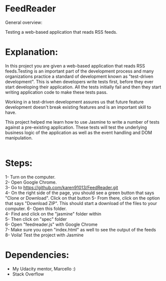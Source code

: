 # FeedReader
General overview:


Testing a web-based application that reads RSS feeds.



# Explanation:
In this project you are given a web-based application that reads RSS feeds.Testing is an important part of the development process and many organizations practice a standard of development known as "test-driven development". This is when developers write tests first, before they ever start developing their application. All the tests initially fail and then they start writing application code to make these tests pass.

Working in a test-driven development assures us that future feature development doesn't break existing features and is an important skill to have.

This project helped me learn how to use Jasmine to write a number of tests against a pre-existing application. These tests will test the underlying business logic of the application as well as the event handling and DOM manipulation.<br>
<br>

# Steps:<br>
1- Turn on the computer.<br>
2- Open Google Chrome.<br>
3- Go to https://github.com/karen91013/FeedReader.git <br>
4- On the right side of the page, you should see a green button that says "Clone or Download". Click on that button
5- From there, click on the option that says "Download ZIP". This should start a download of the files to your computer.
6- Open this folder.<br>
4- Find and click on the "jasmine" folder within<br>
5- Then click on "spec" folder<br>
6- Open "feedreader.js" with Google Chrome<br>
7- Make sure you open "index.html" as well to see the output of the feeds<br>
8- Voila! Test the project with Jasmine<br>

# Dependencies:<br> 
- My Udacity mentor, Marcello :)<br>
- Stack Overflow<br>
